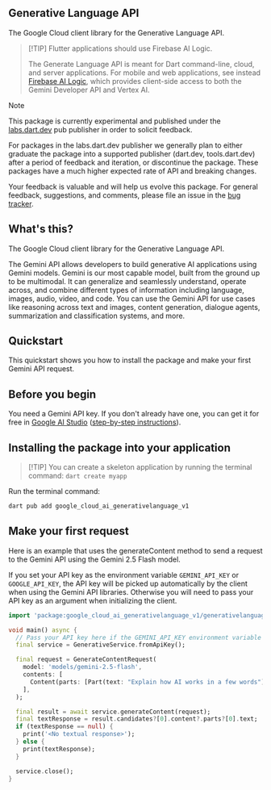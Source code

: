 ## Generative Language API

The Google Cloud client library for the Generative Language API.

<!-- Code generated by sidekick. DO NOT EDIT. -->

> [!TIP] Flutter applications should use Firebase AI Logic.
>
> The Generate Language API is meant for Dart command-line, cloud, and server applications.
> For mobile and web applications, see instead
> [Firebase AI Logic](https://firebase.google.com/products/firebase-ai-logic), which provides
> client-side access to both the Gemini Developer API and Vertex AI.

> [!NOTE]
> This package is currently experimental and published under the
> [labs.dart.dev](https://dart.dev/dart-team-packages) pub publisher in order
> to solicit feedback.
>
> For packages in the labs.dart.dev publisher we generally plan to either
> graduate the package into a supported publisher (dart.dev, tools.dart.dev)
> after a period of feedback and iteration, or discontinue the package.
> These packages have a much higher expected rate of API and breaking changes.
>
> Your feedback is valuable and will help us evolve this package. For general
> feedback, suggestions, and comments, please file an issue in the
> [bug tracker](/issues).

## What's this?

The Google Cloud client library for the Generative Language API.

The Gemini API allows developers to build generative AI applications using
Gemini models. Gemini is our most capable model, built from the ground up
to be multimodal. It can generalize and seamlessly understand, operate
across, and combine different types of information including language,
images, audio, video, and code. You can use the Gemini API for use cases
like reasoning across text and images, content generation, dialogue
agents, summarization and classification systems, and more.

## Quickstart

This quickstart shows you how to install the package and make your first
Gemini API request.

## Before you begin

You need a Gemini API key. If you don't already have one, you can get it for
free in [Google AI Studio](https://aistudio.google.com/app/api-keys)
([step-by-step instructions](https://ai.google.dev/gemini-api/docs/api-key)).

## Installing the package into your application

> [!TIP] You can create a skeleton application by running the terminal command:
> `dart create myapp`

Run the terminal command:

```sh
dart pub add google_cloud_ai_generativelanguage_v1
```

## Make your first request

Here is an example that uses the generateContent method to send a request to
the Gemini API using the Gemini 2.5 Flash model.

If you set your API key as the environment variable `GEMINI_API_KEY` or
`GOOGLE_API_KEY`, the API key will be picked up automatically by the client
when using the Gemini API libraries. Otherwise you will need to pass your
API key as an argument when initializing the client.

```dart
import 'package:google_cloud_ai_generativelanguage_v1/generativelanguage.dart';

void main() async {
  // Pass your API key here if the GEMINI_API_KEY environment variable is not set.
  final service = GenerativeService.fromApiKey();

  final request = GenerateContentRequest(
    model: 'models/gemini-2.5-flash',
    contents: [
      Content(parts: [Part(text: "Explain how AI works in a few words")]),
    ],
  );

  final result = await service.generateContent(request);
  final textResponse = result.candidates?[0].content?.parts?[0].text;
  if (textResponse == null) {
    print('<No textual response>');
  } else {
    print(textResponse);
  }

  service.close();
}
```

